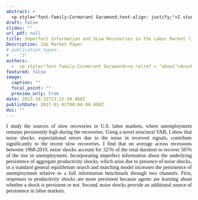 ```yaml
---
abstract: >
  <p style="font-family:Cormorant Garamond;text-align: justify;">I study the sources of slow recoveries in U.S. labor markets, where unemployment remains persistently high during the recoveries. Using a novel structural VAR, I show that noise shocks: expectational errors due to the noise in received signals, contribute significantly to the recent slow recoveries. I find that on average across recessions between 1968-2019, noise shocks account for 32\% of the total duration to recover 50\% of the rise in unemployment. Incorporating imperfect information about the underlying persistence of aggregate productivity shocks, which arise due to presence of noise shocks, in a standard general equilibrium search and matching model increases the persistence of unemployment relative to a full information benchmark through two channels. First, responses to productivity shocks are more persistent because agents are learning about whether a shock is persistent or not. Second, noise shocks provide an additional source of persistence in labor markets. </p>
draft: false
slides: ""
url_pdf: null
title: Imperfect Information and SLow Recoveries in the Labor Market (Job Market Paper)
Description: Job Market Paper
# publication_types:
#  - "3"
authors:
  -  <p style="font-family:Cormorant Garamond><a relref = "about">Anushka Mitra</a></p>
featured: false
image:
  caption: ""
  focal_point: ""
  preview_only: true
date: 2023-10-15T23:22:49.868Z
publishDate: 2017-01-01T00:00:00.000Z
doi: ""
---
```

 <p style="font-family:Cormorant Garamond;text-align: justify;"> I study the sources of slow recoveries in U.S. labor markets, where unemployment remains persistently high during the recoveries. Using a novel structural VAR, I show that noise shocks: expectational errors due to the noise in received signals, contribute significantly to the recent slow recoveries. I find that on average across recessions between 1968-2019, noise shocks account for 32\% of the total duration to recover 50\% of the rise in unemployment. Incorporating imperfect information about the underlying persistence of aggregate productivity shocks, which arise due to presence of noise shocks, in a standard general equilibrium search and matching model increases the persistence of unemployment relative to a full information benchmark through two channels. First, responses to productivity shocks are more persistent because agents are learning about whether a shock is persistent or not. Second, noise shocks provide an additional source of persistence in labor markets. </p>

